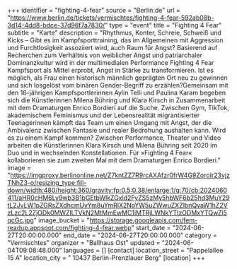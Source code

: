 +++
identifier = "fighting-4-fear"
source = "Berlin.de"
url = "https://www.berlin.de/tickets/vermischtes/fighting-4-fear-592ab08b-3d14-4dd8-bdce-37d96f7a7830/"
type = "event"
title = "Fighting 4 Fear"
subtitle = "Karte"
description = "Rhythmus, Konter, Schreie, Schweiß und Kicks – Gibt es im Kampfsporttraining, das im Allgemeinen mit Aggression und Furchtlosigkeit assoziiert wird, auch Raum für Angst? Basierend auf Recherchen zum Verhältnis von weiblicher Angst und patriarchaler Dominanzkultur wird in der multimedialen Performance Fighting 4 Fear Kampfsport als Mittel erprobt, Angst in Stärke zu transformieren. Ist es möglich, als Frau einen historisch männlich geprägten Ort neu zu gewinnen und sich losgelöst vom binären Gender-Begriff zu erzählen?Gemeinsam mit den 16-jährigen Kampfsportlerinnen Aylin Telli und Paulina Karam begeben sich die Künstlerinnen Milena Bühring und Klara Kirsch in Zusammenarbeit mit dem Dramaturgen Enrico Bordieri auf die Suche. Zwischen Gym, TikTok, akademischem Feminismus und der Lebensrealität migrantisierter Teenagerinnen kämpft das Team um einen Umgang mit Angst, der die Ambivalenz zwischen Fantasie und realer Bedrohung aushalten kann. Wird es zu einem Kampf kommen? Zwischen Performance, Theater und Video arbeiten die Künstlerinnen Klara Kirsch und Milena Bühring seit 2020 im Duo und in wechselnden Konstellationen. Für »Fighting 4 Fear« kollaborieren sie zum zweiten Mal mit dem Dramaturgen Enrico Bordieri."
image = "https://imgproxy.berlinonline.net/Z7kntZZ7R9rcAXAfzr0frW4G9ZoroIr23vjzTNhZ3-o/resizing_type:fill-down/width:480/height:360/gravity:fp:0.5:0.38/enlarge:1/q:70/cb:2024060411/aHR0cHM6Ly9wb3B1bGEtbWlkZGxld2FyZS5zMy5hbWF6b25hd3MuY29tL2JvLW1pZGRsZXdhcmUvYm8uYmRlX2NoYW5uZWwuZXZlbnQvaW1hZ2VzLzc2L2ZjODk0MWZlLTVkN2MtMmEwMC1iMTRjLWNkYTIzODMxYTQwZi5qcGc.jpg"
image_bucket = "https://storage.googleapis.com/fem-readup.appspot.com/fighting-4-fear.webp"
start_date = "2024-06-27T20:00:00.000"
end_date = "2024-06-27T20:00:00.000"
category = "Vermischtes"
organizer = "Ballhaus Ost"
updated = "2024-06-04T09:08:48.000"
languages = []
[contact]
location_street = "Pappelallee 15 A"
location_city = " 10437 Berlin-Prenzlauer Berg"
[location]
+++